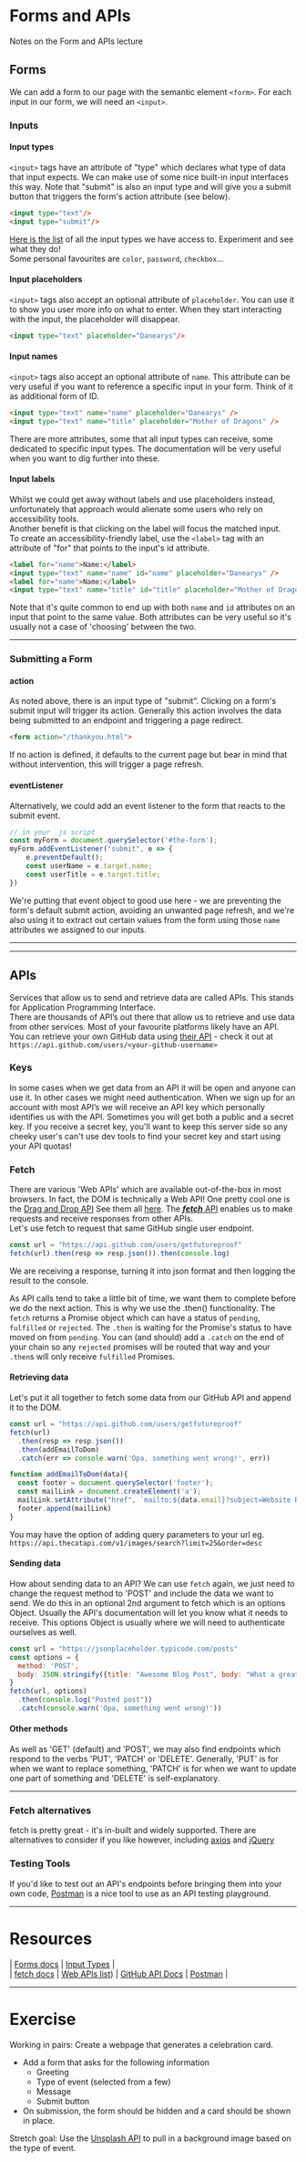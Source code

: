 # Forms and APIs
Notes on the Form and APIs lecture

## Forms
We can add a form to our page with the semantic element `<form>`. For each input in our form, we will need an `<input>`.

### Inputs
#### Input types
`<input>` tags have an attribute of "type" which declares what type of data that input expects. We can make use of some nice built-in input interfaces this way.
Note that "submit" is also an input type and will give you a submit button that triggers the form's action attribute (see below).
```html
<input type="text"/>
<input type="submit"/>
```
[Here is the list](https://www.w3schools.com/html/html_form_input_types.asp) of all the input types we have access to. Experiment and see what they do! \
Some personal favourites are `color`, `password`, `checkbox`...

#### Input placeholders
`<input>` tags also accept an optional attribute of `placeholder`. You can use it to show you user more info on what to enter. When they start interacting with the input, the placeholder will disappear.
```html
<input type="text" placeholder="Danearys"/>
```

#### Input names
`<input>` tags also accept an optional attribute of `name`. This attribute can be very useful if you want to reference a specific input in your form. Think of it as additional form of ID.
```html
<input type="text" name="name" placeholder="Danearys" />
<input type="text" name="title" placeholder="Mother of Dragons" />
```

There are more attributes, some that all input types can receive, some dedicated to specific input types. The documentation will be very useful when you want to dig further into these.

#### Input labels
Whilst we could get away without labels and use placeholders instead, unfortunately that approach would alienate some users who rely on accessibility tools. \
Another benefit is that clicking on the label will focus the matched input. \
To create an accessibility-friendly label, use the `<label>` tag with an attribute of "for" that points to the input's id attribute.
```html
<label for="name">Name:</label>
<input type="text" name="name" id="name" placeholder="Danearys" />
<label for="name">Name:</label>
<input type="text" name="title" id="title" placeholder="Mother of Dragons" />
```
Note that it's quite common to end up with both `name` and `id` attributes on an input that point to the same value. Both attributes can be very useful so it's usually not a case of 'choosing' between the two.

***

### Submitting a Form
#### action
As noted above, there is an input type of "submit". Clicking on a form's submit input will trigger its action. Generally this action involves the data being submitted to an endpoint and triggering a page redirect.
```html
<form action="/thankyou.html">
```
If no action is defined, it defaults to the current page but bear in mind that without intervention, this will trigger a page refresh.

#### eventListener
Alternatively, we could add an event listener to the form that reacts to the submit event.
```js
// in your .js script
const myForm = document.querySelector('#the-form');
myForm.addEventListener("submit", e => {
    e.preventDefault();
    const userName = e.target.name;
    const userTitle = e.target.title;
})
```
We're putting that event object to good use here - we are preventing the form's default submit action, avoiding an unwanted page refresh, and we're also using it to extract out certain values from the form using those `name` attributes we assigned to our inputs.

***
***

## APIs
Services that allow us to send and retrieve data are called APIs. This stands for Application Programming Interface. \
There are thousands of API’s out there that allow us to retrieve and use data from other services. Most of your favourite platforms likely have an API. \
You can retrieve your own GitHub data using [their API](https://developer.github.com/v3/) - check it out at `https://api.github.com/users/<your-github-username>`

### Keys
In some cases when we get data from an API it will be open and anyone can use it. In other cases we might need authentication. When we sign up for an account with most API’s we will receive an API key which personally identifies us with the API. Sometimes you will get both a public and a secret key. If you receive a secret key, you'll want to keep this server side so any cheeky user's can't use dev tools to find your secret key and start using your API quotas!

### Fetch
There are various 'Web APIs' which are available out-of-the-box in most browsers. In fact, the DOM is technically a Web API! One pretty cool one is the [Drag and Drop API](https://developer.mozilla.org/en-US/docs/Web/API/HTML_Drag_and_Drop_API) See them all [here](https://developer.mozilla.org/en-US/docs/Web/API). The [***fetch*** API](https://developer.mozilla.org/en-US/docs/Web/API/Fetch_API) enables us to make requests and receive responses from other APIs. \
Let's use fetch to request that same GitHub single user endpoint.
```js
const url = "https://api.github.com/users/getfutureproof"
fetch(url).then(resp => resp.json()).then(console.log)
```
We are receiving a response, turning it into json format and then logging the result to the console.

As API calls tend to take a little bit of time, we want them to complete before we do the next action. This is why we use the .then() functionality. The `fetch` returns a Promise object which can have a status of `pending`, `fulfilled` or `rejected`. The `.then` is waiting for the Promise's status to have moved on from `pending`. You can (and should) add a `.catch` on the end of your chain so any `rejected` promises will be routed that way and your `.then`s will only receive `fulfilled` Promises.

#### Retrieving data
Let's put it all together to fetch some data from our GitHub API and append it to the DOM.

```js
const url = "https://api.github.com/users/getfutureproof"
fetch(url)
  .then(resp => resp.json())
  .then(addEmailToDom)
  .catch(err => console.warn('Opa, something went wrong!', err))  

function addEmailToDom(data){
  const footer = document.querySelector('footer');
  const mailLink = document.createElement('a');
  mailLink.setAttribute("href", `mailto:${data.email}?subject=Website Referral`);
  footer.append(mailLink)
}
```
You may have the option of adding query parameters to your url eg.
`https://api.thecatapi.com/v1/images/search?limit=25&order=desc`

#### Sending data
How about sending data to an API? We can use `fetch` again, we just need to change the request method to 'POST' and include the data we want to send. We do this in an optional 2nd argument to fetch which is an options Object. Usually the API's documentation will let you know what it needs to receive. This options Object is usually where we will need to authenticate ourselves as well.
```js
const url = "https://jsonplaceholder.typicode.com/posts"
const options = {
  method: 'POST',
  body: JSON.stringify({title: "Awesome Blog Post", body: "What a great day this was to make a new post", userId: 1})
}
fetch(url, options)
  .then(console.log("Posted post"))
  .catch(console.warn('Opa, something went wrong!'))  
```
#### Other methods
As well as 'GET' (default) and 'POST', we may also find endpoints which respond to the verbs 'PUT', 'PATCH' or 'DELETE'. Generally, 'PUT' is for when we want to replace something, 'PATCH' is for when we want to update one part of something and 'DELETE' is self-explanatory.
***

### Fetch alternatives
fetch is pretty great - it's in-built and widely supported. There are alternatives to consider if you like however, including [axios](https://github.com/axios/axios) and [jQuery](https://api.jquery.com/jQuery.get/)

### Testing Tools
If you'd like to test out an API's endpoints before bringing them into your own code, [Postman](https://www.postman.com/) is a nice tool to use as an API testing playground.

***

# Resources
| [Forms docs](https://www.w3schools.com/html/html_forms.asp) | [Input Types](https://www.w3schools.com/html/html_form_input_types.asp) | \
| [fetch docs](https://developer.mozilla.org/en-US/docs/Web/API/Fetch_API) | [Web APIs list](https://developer.mozilla.org/en-US/docs/Web/API)) | [GitHub API Docs](https://developer.github.com/v3/) | [Postman](https://www.postman.com/) |
***

# Exercise
Working in pairs:
Create a webpage that generates a celebration card.
- Add a form that asks for the following information
  - Greeting
  - Type of event (selected from a few)
  - Message
  - Submit button
- On submission, the form should be hidden and a card should be shown in place.

Stretch goal: Use the [Unsplash API](https://unsplash.com/documentation#search-photos) to pull in a background image based on the type of event.
